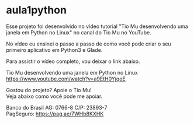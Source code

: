 # aula1python

Esse projeto foi desenvolvido no vídeo tutorial "Tio Mu desenvolvendo uma janela em Python no Linux" no canal do Tio Mu no YouTube.<br>

No vídeo eu ensinei o passo a passo de como você pode criar o seu primeiro aplicativo em Python3 e Glade.<br>

Para assistir o vídeo completo, vou deixar o link abaixo.<br>

Tio Mu desenvolvendo uma janela em Python no Linux<br>
https://www.youtube.com/watch?v=a9EtH0YjqoE<br>

Gostou do projeto? Apoie o Tio Mu!<br>
Veja abaixo como você pode me apoiar.<br>

Banco do Brasil AG: 0766-8 C/P: 23893-7<br>
PagSeguro: https://pag.ae/7WHb8KXHK
